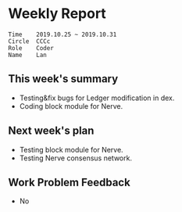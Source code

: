 # Weekly Report 
```
Time	2019.10.25 ~ 2019.10.31
Circle	CCCc
Role	Coder
Name	Lan
```
## This week's summary
- Testing&fix bugs for Ledger modification in dex.
- Coding block module for Nerve.

## Next week's plan

-  Testing block module for Nerve.
-  Testing Nerve  consensus network.

## Work Problem Feedback
- No

